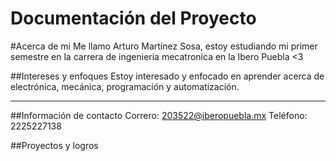 # Documentación del Proyecto


#Acerca de mi 
Me llamo Arturo Martínez Sosa, estoy estudiando mi primer semestre en la carrera de ingenieria mecatronica en la Ibero Puebla <3

##Intereses y enfoques 
Estoy interesado y enfocado en aprender acerca de electrónica, mecánica, programación y automatización. 


---
##Información de contacto 
Correro: 203522@iberopuebla.mx
Teléfono: 2225227138

##Proyectos y logros



